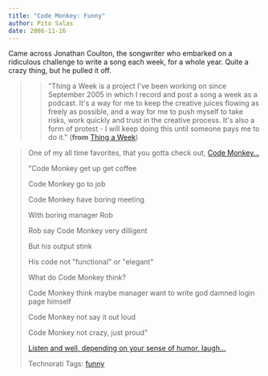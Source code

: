 ```yaml
---
title: "Code Monkey: Funny"
author: Pito Salas
date: 2006-11-16
---
```




Came across Jonathan Coulton, the songwriter who embarked on a ridiculous
challenge to write a song each week, for a whole year. Quite a crazy thing,
but he pulled it off.

>

>> "Thing a Week is a project I've been working on since September 2005 in
which I record and post a song a week as a podcast. It's a way for me to keep
the creative juices flowing as freely as possible, and a way for me to push
myself to take risks, work quickly and trust in the creative process. It's
also a form of protest - I will keep doing this until someone pays me to do
it." (**from** [Thing a Week](<http://jonathancoulton>))

>
> One of my all time favorites, that you gotta check out, [Code
> Monkey…](<http://www.jonathancoulton.com/lyrics/code-monkey>)
>
> "Code Monkey get up get coffee
>
> Code Monkey go to job
>
> Code Monkey have boring meeting
>
> With boring manager Rob
>
> Rob say Code Monkey very dilligent
>
> But his output stink
>
> His code not "functional" or "elegant"
>
> What do Code Monkey think?
>
> Code Monkey think maybe manager want to write god damned login page himself
>
> Code Monkey not say it out loud
>
> Code Monkey not crazy, just proud"
>
> [Listen and well, depending on your sense of humor,
> laugh…](<http://www.jonathancoulton.com/mp3/Code%20Monkey.mp3>)
>
> Technorati Tags: [funny](<http://www.technorati.com/tag/funny>)


